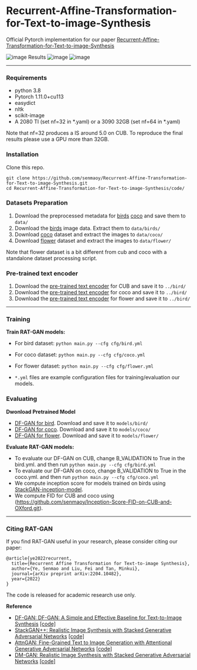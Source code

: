 # Recurrent-Affine-Transformation-for-Text-to-image-Synthesis

Official Pytorch implementation for our paper [Recurrent-Affine-Transformation-for-Text-to-image-Synthesis](https://arxiv.org/abs/2204.10482) 

![image](https://user-images.githubusercontent.com/10735956/166232980-d68a28e3-2f36-490d-acc5-dbbdad46c87e.png)
Results
![image](https://user-images.githubusercontent.com/10735956/166233024-e2f35b19-fcf8-443b-a69b-ff0341e697d4.png)
![image](https://user-images.githubusercontent.com/10735956/166233050-3431edeb-9704-48d0-9b48-c3a1c6f5b390.png)


---
### Requirements
- python 3.8
- Pytorch 1.11.0+cu113
- easydict
- nltk
- scikit-image
- A 2080 TI (set nf=32 in *.yaml) or a 3090 32GB (set nf=64 in *.yaml)

Note that nf=32  produces a IS around 5.0 on CUB. To reproduce the final results please use a GPU more than 32GB.
### Installation

Clone this repo.
```
git clone https://github.com/senmaoy/Recurrent-Affine-Transformation-for-Text-to-image-Synthesis.git
cd Recurrent-Affine-Transformation-for-Text-to-image-Synthesis/code/
```

### Datasets Preparation
1. Download the preprocessed metadata for [birds](https://drive.google.com/open?id=1O_LtUP9sch09QH3s_EBAgLEctBQ5JBSJ) [coco](https://drive.google.com/open?id=1rSnbIGNDGZeHlsUlLdahj0RJ9oo6lgH9) and save them to `data/`
2. Download the [birds](http://www.vision.caltech.edu/visipedia/CUB-200-2011.html) image data. Extract them to `data/birds/`
3. Download [coco](http://cocodataset.org/#download) dataset and extract the images to `data/coco/`
4. Download [flower](https://drive.google.com/file/d/1cL0F5Q3AYLfwWY7OrUaV1YmTx4zJXgNG/view?usp=sharing) dataset and extract the images to `data/flower/`

Note that flower dataset is a bit different from cub and coco with a standalone dataset processing script.

### Pre-trained text encoder
1. Download the [pre-trained text encoder](https://drive.google.com/open?id=1GNUKjVeyWYBJ8hEU-yrfYQpDOkxEyP3V) for CUB and save it to `../bird/`
2. Download the [pre-trained text encoder](https://drive.google.com/open?id=1zIrXCE9F6yfbEJIbNP5-YrEe2pZcPSGJ) for coco and save it to `../bird/`
3. Download the [pre-trained text encoder](https://drive.google.com/file/d/1Gb5jRhSN9QGgmACNnZvwJMbDLDuVqffp/view?usp=sharing) for flower and save it to `../bird/`

---
### Training

**Train RAT-GAN models:**
  - For bird dataset: `python main.py --cfg cfg/bird.yml`
  - For coco dataset: `python main.py --cfg cfg/coco.yml`
  - For flower dataset: `python main.py --cfg cfg/flower.yml`

- `*.yml` files are example configuration files for training/evaluation our models.

### Evaluating

**Dwonload Pretrained Model**
- [DF-GAN for bird](https://drive.google.com/file/d/1Np4odfdNkgRursGeKmwVix3zLhiZfZUa/view?usp=sharing). Download and save it to `models/bird/`
- [DF-GAN for coco](https://drive.google.com/file/d/1wQOpopmaCFz9XjSnvjb5ZOVq2F-elFhy/view?usp=sharing). Download and save it to `models/coco/`
- [DF-GAN for flower](https://drive.google.com/file/d/19THxubZDsa6_KfOTBpZ45S2aeVXCBj0T/view?usp=sharing). Download and save it to `models/flower/`

**Evaluate RAT-GAN models:**

- To evaluate our DF-GAN on CUB, change B_VALIDATION to True in the bird.yml. and then run `python main.py --cfg cfg/bird.yml`
- To evaluate our DF-GAN on coco, change B_VALIDATION to True in the coco.yml. and then run `python main.py --cfg cfg/coco.yml`
- We compute inception score for models trained on birds using [StackGAN-inception-model](https://github.com/hanzhanggit/StackGAN-inception-model).
- We compute FID for CUB and coco using (https://github.com/senmaoy/Inception-Score-FID-on-CUB-and-OXford.git). 

---
### Citing RAT-GAN

If you find RAT-GAN useful in your research, please consider citing our paper:

```
@article{ye2022recurrent,
  title={Recurrent Affine Transformation for Text-to-image Synthesis},
  author={Ye, Senmao and Liu, Fei and Tan, Minkui},
  journal={arXiv preprint arXiv:2204.10482},
  year={2022}
}
```
The code is released for academic research use only. 


**Reference**
- [DF-GAN:  DF-GAN: A Simple and Effective Baseline for Text-to-Image Synthesis](https://arxiv.org/abs/2008.05865) [[code]](https://github.com/tobran/DF-GAN.git)
- [StackGAN++: Realistic Image Synthesis with Stacked Generative Adversarial Networks](https://arxiv.org/abs/1710.10916) [[code]](https://github.com/hanzhanggit/StackGAN-v2)
- [AttnGAN: Fine-Grained Text to Image Generation with Attentional Generative Adversarial Networks](https://openaccess.thecvf.com/content_cvpr_2018/papers/Xu_AttnGAN_Fine-Grained_Text_CVPR_2018_paper.pdf) [[code]](https://github.com/taoxugit/AttnGAN)
- [DM-GAN: Realistic Image Synthesis with Stacked Generative Adversarial Networks](https://arxiv.org/abs/1904.01310) [[code]](https://github.com/MinfengZhu/DM-GAN)
